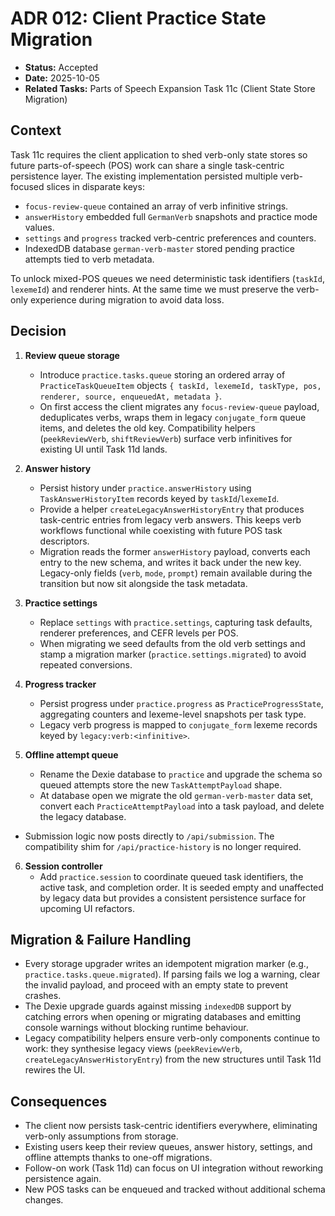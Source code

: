 # ADR 012: Client Practice State Migration

- **Status:** Accepted
- **Date:** 2025-10-05
- **Related Tasks:** Parts of Speech Expansion Task 11c (Client State Store Migration)

## Context

Task 11c requires the client application to shed verb-only state stores so future parts-of-speech (POS) work can share a single
task-centric persistence layer. The existing implementation persisted multiple verb-focused slices in disparate keys:

- `focus-review-queue` contained an array of verb infinitive strings.
- `answerHistory` embedded full `GermanVerb` snapshots and practice mode values.
- `settings` and `progress` tracked verb-centric preferences and counters.
- IndexedDB database `german-verb-master` stored pending practice attempts tied to verb metadata.

To unlock mixed-POS queues we need deterministic task identifiers (`taskId`, `lexemeId`) and renderer hints. At the same time we
must preserve the verb-only experience during migration to avoid data loss.

## Decision

1. **Review queue storage**
   - Introduce `practice.tasks.queue` storing an ordered array of `PracticeTaskQueueItem` objects `{ taskId, lexemeId, taskType,
     pos, renderer, source, enqueuedAt, metadata }`.
   - On first access the client migrates any `focus-review-queue` payload, deduplicates verbs, wraps them in legacy
     `conjugate_form` queue items, and deletes the old key. Compatibility helpers (`peekReviewVerb`, `shiftReviewVerb`) surface
     verb infinitives for existing UI until Task 11d lands.

2. **Answer history**
   - Persist history under `practice.answerHistory` using `TaskAnswerHistoryItem` records keyed by `taskId`/`lexemeId`.
   - Provide a helper `createLegacyAnswerHistoryEntry` that produces task-centric entries from legacy verb answers. This keeps
     verb workflows functional while coexisting with future POS task descriptors.
   - Migration reads the former `answerHistory` payload, converts each entry to the new schema, and writes it back under the new
     key. Legacy-only fields (`verb`, `mode`, `prompt`) remain available during the transition but now sit alongside the task
     metadata.

3. **Practice settings**
   - Replace `settings` with `practice.settings`, capturing task defaults, renderer preferences, and CEFR levels per POS.
   - When migrating we seed defaults from the old verb settings and stamp a migration marker (`practice.settings.migrated`) to
     avoid repeated conversions.

4. **Progress tracker**
   - Persist progress under `practice.progress` as `PracticeProgressState`, aggregating counters and lexeme-level snapshots per
     task type.
   - Legacy verb progress is mapped to `conjugate_form` lexeme records keyed by `legacy:verb:<infinitive>`.

5. **Offline attempt queue**
   - Rename the Dexie database to `practice` and upgrade the schema so queued attempts store the new `TaskAttemptPayload` shape.
   - At database open we migrate the old `german-verb-master` data set, convert each `PracticeAttemptPayload` into a task
     payload, and delete the legacy database.
  - Submission logic now posts directly to `/api/submission`. The compatibility shim for `/api/practice-history` is no longer
    required.

6. **Session controller**
   - Add `practice.session` to coordinate queued task identifiers, the active task, and completion order. It is seeded empty and
     unaffected by legacy data but provides a consistent persistence surface for upcoming UI refactors.

## Migration & Failure Handling

- Every storage upgrader writes an idempotent migration marker (e.g., `practice.tasks.queue.migrated`). If parsing fails we log a
  warning, clear the invalid payload, and proceed with an empty state to prevent crashes.
- The Dexie upgrade guards against missing `indexedDB` support by catching errors when opening or migrating databases and
  emitting console warnings without blocking runtime behaviour.
- Legacy compatibility helpers ensure verb-only components continue to work: they synthesise legacy views (`peekReviewVerb`,
  `createLegacyAnswerHistoryEntry`) from the new structures until Task 11d rewires the UI.

## Consequences

- The client now persists task-centric identifiers everywhere, eliminating verb-only assumptions from storage.
- Existing users keep their review queues, answer history, settings, and offline attempts thanks to one-off migrations.
- Follow-on work (Task 11d) can focus on UI integration without reworking persistence again.
- New POS tasks can be enqueued and tracked without additional schema changes.
